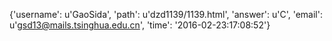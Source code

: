 {'username': u'GaoSida', 'path': u'dzd1139/1139.html', 'answer': u'C', 'email': u'gsd13@mails.tsinghua.edu.cn', 'time': '2016-02-23:17:08:52'}